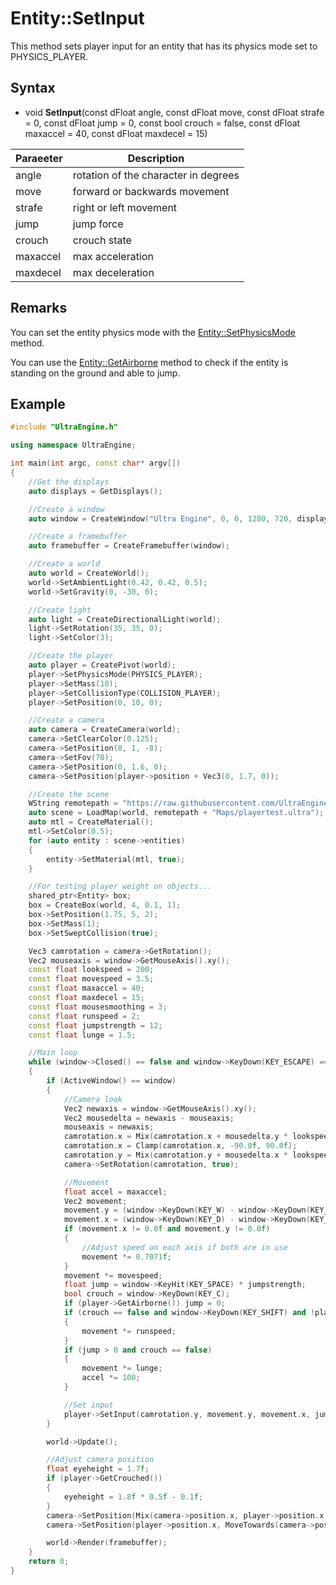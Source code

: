 # Entity::SetInput

This method sets player input for an entity that has its physics mode set to PHYSICS_PLAYER.

## Syntax

- void **SetInput**(const dFloat angle, const dFloat move, const dFloat strafe = 0, const dFloat jump = 0, const bool crouch = false, const dFloat maxaccel = 40, const dFloat maxdecel = 15)

| Paraeeter | Description |
|---|---|
| angle | rotation of the character in degrees |
| move | forward or backwards movement |
| strafe | right or left movement |
| jump | jump force |
| crouch | crouch state |
| maxaccel | max acceleration |
| maxdecel | max deceleration |

## Remarks

You can set the entity physics mode with the [Entity::SetPhysicsMode](Entity_SetPhysicsMode.md) method.

You can use the [Entity::GetAirborne](Entity_GetAirborne.md) method to check if the entity is standing on the ground and able to jump.

## Example

```c++
#include "UltraEngine.h"

using namespace UltraEngine;

int main(int argc, const char* argv[])
{
    //Get the displays
    auto displays = GetDisplays();

    //Create a window
    auto window = CreateWindow("Ultra Engine", 0, 0, 1280, 720, displays[0], WINDOW_CENTER | WINDOW_TITLEBAR);

    //Create a framebuffer
    auto framebuffer = CreateFramebuffer(window);

    //Create a world
    auto world = CreateWorld();    
    world->SetAmbientLight(0.42, 0.42, 0.5);
    world->SetGravity(0, -30, 0);

    //Create light
    auto light = CreateDirectionalLight(world);
    light->SetRotation(35, 35, 0);
    light->SetColor(3);

    //Create the player
    auto player = CreatePivot(world);
    player->SetPhysicsMode(PHYSICS_PLAYER);
    player->SetMass(10);
    player->SetCollisionType(COLLISION_PLAYER);
    player->SetPosition(0, 10, 0);

    //Create a camera    
    auto camera = CreateCamera(world);
    camera->SetClearColor(0.125);
    camera->SetPosition(0, 1, -8);
    camera->SetFov(70);
    camera->SetPosition(0, 1.6, 0);
    camera->SetPosition(player->position + Vec3(0, 1.7, 0));

    //Create the scene
    WString remotepath = "https://raw.githubusercontent.com/UltraEngine/Documentation/master/Assets/";
    auto scene = LoadMap(world, remotepath + "Maps/playertest.ultra");
    auto mtl = CreateMaterial();
    mtl->SetColor(0.5);
    for (auto entity : scene->entities)
    {
        entity->SetMaterial(mtl, true);
    }

    //For testing player weight on objects...
    shared_ptr<Entity> box;
    box = CreateBox(world, 4, 0.1, 1);
    box->SetPosition(1.75, 5, 2);
    box->SetMass(1);
    box->SetSweptCollision(true);

    Vec3 camrotation = camera->GetRotation();
    Vec2 mouseaxis = window->GetMouseAxis().xy();
    const float lookspeed = 200;
    const float movespeed = 3.5;
    const float maxaccel = 40;
    const float maxdecel = 15;
    const float mousesmoothing = 3;
    const float runspeed = 2;
    const float jumpstrength = 12;
    const float lunge = 1.5;

    //Main loop
    while (window->Closed() == false and window->KeyDown(KEY_ESCAPE) == false)
    {
        if (ActiveWindow() == window)
        {
            //Camera look
            Vec2 newaxis = window->GetMouseAxis().xy();
            Vec2 mousedelta = newaxis - mouseaxis;
            mouseaxis = newaxis;
            camrotation.x = Mix(camrotation.x + mousedelta.y * lookspeed, camrotation.x, 1.0f / mousesmoothing);
            camrotation.x = Clamp(camrotation.x, -90.0f, 90.0f);
            camrotation.y = Mix(camrotation.y + mousedelta.x * lookspeed, camrotation.y, 1.0f / mousesmoothing);
            camera->SetRotation(camrotation, true);

            //Movement 
            float accel = maxaccel;
            Vec2 movement;
            movement.y = (window->KeyDown(KEY_W) - window->KeyDown(KEY_S));
            movement.x = (window->KeyDown(KEY_D) - window->KeyDown(KEY_A));
            if (movement.x != 0.0f and movement.y != 0.0f)
            {
                //Adjust speed on each axis if both are in use
                movement *= 0.7071f;
            }
            movement *= movespeed;
            float jump = window->KeyHit(KEY_SPACE) * jumpstrength;
            bool crouch = window->KeyDown(KEY_C);
            if (player->GetAirborne()) jump = 0;
            if (crouch == false and window->KeyDown(KEY_SHIFT) and !player->GetAirborne())
            {
                movement *= runspeed;
            }
            if (jump > 0 and crouch == false)
            {
                movement *= lunge;
                accel *= 100;
            }

            //Set input
            player->SetInput(camrotation.y, movement.y, movement.x, jump, crouch, accel, maxdecel);
        }

        world->Update();

        //Adjust camera position
        float eyeheight = 1.7f;
        if (player->GetCrouched())
        {
            eyeheight = 1.8f * 0.5f - 0.1f;
        }
        camera->SetPosition(Mix(camera->position.x, player->position.x, 0.5f), MoveTowards(camera->position.y, player->position.y + eyeheight, 0.1f), Mix(camera->position.z, player->position.z, 0.5f));
        camera->SetPosition(player->position.x, MoveTowards(camera->position.y, player->position.y + eyeheight, 0.1f), camera->position.z);

        world->Render(framebuffer);
    }
    return 0;
}
```
